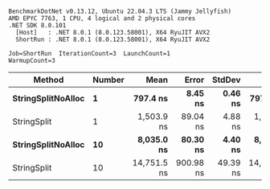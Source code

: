 ```

BenchmarkDotNet v0.13.12, Ubuntu 22.04.3 LTS (Jammy Jellyfish)
AMD EPYC 7763, 1 CPU, 4 logical and 2 physical cores
.NET SDK 8.0.101
  [Host]   : .NET 8.0.1 (8.0.123.58001), X64 RyuJIT AVX2
  ShortRun : .NET 8.0.1 (8.0.123.58001), X64 RyuJIT AVX2

Job=ShortRun  IterationCount=3  LaunchCount=1  
WarmupCount=3  

```
| Method             | Number | Mean        | Error     | StdDev   | Min         | Max         | Gen0   | Allocated |
|------------------- |------- |------------:|----------:|---------:|------------:|------------:|-------:|----------:|
| **StringSplitNoAlloc** | **1**      |    **797.4 ns** |   **8.45 ns** |  **0.46 ns** |    **797.1 ns** |    **798.0 ns** |      **-** |         **-** |
| StringSplit        | 1      |  1,503.9 ns |  89.04 ns |  4.88 ns |  1,499.0 ns |  1,508.8 ns | 0.0381 |    3208 B |
| **StringSplitNoAlloc** | **10**     |  **8,035.0 ns** |  **80.30 ns** |  **4.40 ns** |  **8,031.5 ns** |  **8,040.0 ns** |      **-** |         **-** |
| StringSplit        | 10     | 14,751.5 ns | 900.98 ns | 49.39 ns | 14,694.6 ns | 14,782.8 ns | 0.3815 |   32080 B |
